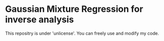 # Gaussian Mixture Regression for inverse analysis
This repositry is under 'unlicense'. You can freely use and modify my code.
